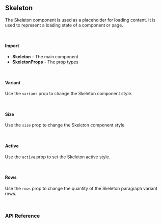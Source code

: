 ## Skeleton

The Skeleton component is used as a placeholder for loading content. It is used to represent a loading state of a component or page.

<div><LeSourceButton url="https://github.com/hiimlex/leux/tree/main/src/components/Skeleton"></LeSourceButton></div>

<br />

#### Import

<div>
<SkeletonImportPreview>
</SkeletonImportPreview>
</div>

- **Skeleton** - The main component
- **SkeletonProps** - The prop types

<br />

#### Variant

Use the `variant` prop to change the Skeleton component style.

<div>
<SkeletonVariantPreview>
</SkeletonVariantPreview>
</div>

<br />

#### Size

Use the `size` prop to change the Skeleton component style.

<div>
<SkeletonSizePreview>
</SkeletonSizePreview>
</div>

<br />

#### Active

Use the `active` prop to set the Skeleton active style.

<div>
<SkeletonActivePreview>
</SkeletonActivePreview>
</div>

<br />

#### Rows

Use the `rows` prop to change the quantity of the Skeleton paragraph variant rows.

<div>
<SkeletonRowsPreview>
</SkeletonRowsPreview>
</div>

<br />

### API Reference

<div>
<SkeletonApiTable>
</SkeletonApiTable>
</div>

<br />
